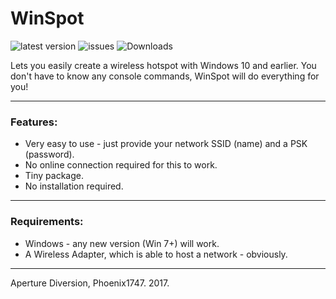 # WinSpot 
![latest version](https://img.shields.io/github/release/aperture-diversion/windows-hotspot.svg) ![issues](https://img.shields.io/github/issues/aperture-diversion/windows-hotspot.svg) ![Downloads](https://img.shields.io/github/downloads/aperture-diversion/windows-hotspot/latest/total.svg)


Lets you easily create a wireless hotspot with Windows 10 and earlier.
You don't have to know any console commands, WinSpot will do everything for you!

---

### Features:

* Very easy to use - just provide your network SSID (name) and a PSK (password).
* No online connection required for this to work.
* Tiny package.
* No installation required.

---

### Requirements:

* Windows - any new version (Win 7+) will work.
* A Wireless Adapter, which is able to host a network - obviously.

---

Aperture Diversion, Phoenix1747. 2017.
